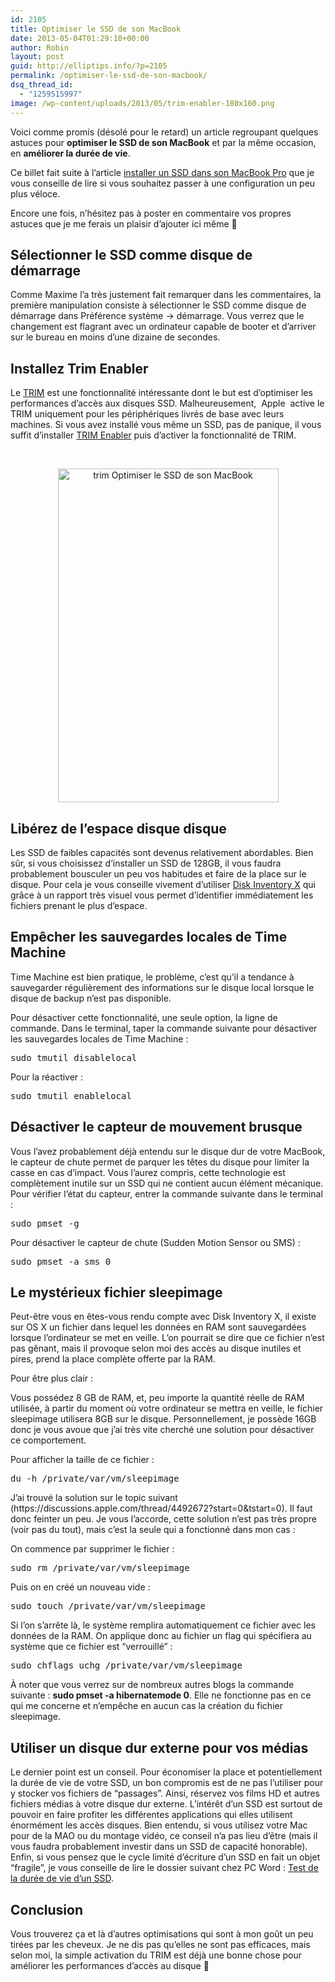 ```yaml
---
id: 2105
title: Optimiser le SSD de son MacBook
date: 2013-05-04T01:29:10+00:00
author: Robin
layout: post
guid: http://elliptips.info/?p=2105
permalink: /optimiser-le-ssd-de-son-macbook/
dsq_thread_id:
  - "1259515997"
image: /wp-content/uploads/2013/05/trim-enabler-180x160.png
---
```

Voici comme promis (désolé pour le retard) un article regroupant quelques astuces pour **optimiser le SSD de son MacBook** et par la même occasion, en **améliorer la durée de vie**.

Ce billet fait suite à l&#8217;article [installer un SSD dans son MacBook Pro](http://elliptips.info/installer-un-ssd-dans-un-macbook-pro/) que je vous conseille de lire si vous souhaitez passer à une configuration un peu plus véloce.

Encore une fois, n&#8217;hésitez pas à poster en commentaire vos propres astuces que je me ferais un plaisir d&#8217;ajouter ici même 🙂

## Sélectionner le SSD comme disque de démarrage

Comme Maxime l&#8217;a très justement fait remarquer dans les commentaires, la première manipulation consiste à sélectionner le SSD comme disque de démarrage dans Préférence système -> démarrage. Vous verrez que le changement est flagrant avec un ordinateur capable de booter et d&#8217;arriver sur le bureau en moins d&#8217;une dizaine de secondes.

## Installez Trim Enabler

Le [TRIM](http://fr.wikipedia.org/wiki/TRIM "TRIM définition") est une fonctionnalité intéressante dont le but est d&#8217;optimiser les performances d&#8217;accès aux disques SSD. Malheureusement,  Apple  active le TRIM uniquement pour les périphériques livrés de base avec leurs machines. Si vous avez installé vous même un SSD, pas de panique, il vous suffit d&#8217;installer [TRIM Enabler](http://www.groths.org/trim-enabler/ "Trim Enabler") puis d&#8217;activer la fonctionnalité de TRIM.

&nbsp;

<p style="text-align: center;">
  <img class="aligncenter size-full wp-image-2144" alt="trim Optimiser le SSD de son MacBook" src="http://elliptips.info/wp-content/uploads/2013/05/trim.png" width="353" height="534" srcset="http://elliptips.info/wp-content/uploads/2013/05/trim.png 353w, http://elliptips.info/wp-content/uploads/2013/05/trim-198x300.png 198w" sizes="(max-width: 353px) 100vw, 353px" title="Optimiser le SSD de son MacBook photo" />
</p>

## Libérez de l&#8217;espace disque disque

Les SSD de faibles capacités sont devenus relativement abordables. Bien sûr, si vous choisissez d&#8217;installer un SSD de 128GB, il vous faudra probablement bousculer un peu vos habitudes et faire de la place sur le disque. Pour cela je vous conseille vivement d&#8217;utiliser [Disk Inventory X](http://www.derlien.com/ "Disk Inventory X") qui grâce à un rapport très visuel vous permet d&#8217;identifier immédiatement les fichiers prenant le plus d&#8217;espace.

## Empêcher les sauvegardes locales de Time Machine

Time Machine est bien pratique, le problème, c&#8217;est qu&#8217;il a tendance à sauvegarder régulièrement des informations sur le disque local lorsque le disque de backup n&#8217;est pas disponible.

Pour désactiver cette fonctionnalité, une seule option, la ligne de commande. Dans le terminal, taper la commande suivante pour désactiver les sauvegardes locales de Time Machine :

<pre class="lang:sh decode:true">sudo tmutil disablelocal</pre>

Pour la réactiver :

<pre class="lang:default decode:true">sudo tmutil enablelocal</pre>

## Désactiver le capteur de mouvement brusque

Vous l&#8217;avez probablement déjà entendu sur le disque dur de votre MacBook, le capteur de chute permet de parquer les têtes du disque pour limiter la casse en cas d&#8217;impact. Vous l&#8217;aurez compris, cette technologie est complètement inutile sur un SSD qui ne contient aucun élément mécanique. Pour vérifier l&#8217;état du capteur, entrer la commande suivante dans le terminal :

<pre class="lang:default decode:true">sudo pmset -g</pre>

Pour désactiver le capteur de chute (Sudden Motion Sensor ou SMS) :

<pre class="lang:default decode:true">sudo pmset -a sms 0</pre>

## Le mystérieux fichier sleepimage

Peut-être vous en êtes-vous rendu compte avec Disk Inventory X, il existe sur OS X un fichier dans lequel les données en RAM sont sauvegardées lorsque l&#8217;ordinateur se met en veille. L&#8217;on pourrait se dire que ce fichier n&#8217;est pas gênant, mais il provoque selon moi des accès au disque inutiles et pires, prend la place complète offerte par la RAM.

Pour être plus clair :

Vous possédez 8 GB de RAM, et, peu importe la quantité réelle de RAM utilisée, à partir du moment où votre ordinateur se mettra en veille, le fichier sleepimage utilisera 8GB sur le disque. Personnellement, je possède 16GB donc je vous avoue que j&#8217;ai très vite cherché une solution pour désactiver ce comportement.

<p style="text-align: center;">
  <p>
    Pour afficher la taille de ce fichier :
  </p>
  
  <pre class="lang:default decode:true">du -h /private/var/vm/sleepimage</pre>
  
  <p>
    J&#8217;ai trouvé la solution sur le topic suivant (https://discussions.apple.com/thread/4492672?start=0&tstart=0). Il faut donc feinter un peu. Je vous l&#8217;accorde, cette solution n&#8217;est pas très propre (voir pas du tout), mais c&#8217;est la seule qui a fonctionné dans mon cas :
  </p>
  
  <p>
    On commence par supprimer le fichier :
  </p>
  
  <pre class="lang:default decode:true">sudo rm /private/var/vm/sleepimage</pre>
  
  <p>
    Puis on en créé un nouveau vide :
  </p>
  
  <pre class="lang:default decode:true">sudo touch /private/var/vm/sleepimage</pre>
  
  <p>
    Si l&#8217;on s&#8217;arrête là, le système remplira automatiquement ce fichier avec les données de la RAM. On applique donc au fichier un flag qui spécifiera au système que ce fichier est &#8220;verrouillé&#8221; :
  </p>
  
  <pre class="lang:default decode:true">sudo chflags uchg /private/var/vm/sleepimage</pre>
  
  <p>
    À noter que vous verrez sur de nombreux autres blogs la commande suivante : <strong>sudo pmset -a hibernatemode 0</strong>. Elle ne fonctionne pas en ce qui me concerne et n&#8217;empêche en aucun cas la création du fichier sleepimage.
  </p>
  
  <h2>
    Utiliser un disque dur externe pour vos médias
  </h2>
  
  <p>
    Le dernier point est un conseil. Pour économiser la place et potentiellement la durée de vie de votre SSD, un bon compromis est de ne pas l&#8217;utiliser pour y stocker vos fichiers de &#8220;passages&#8221;. Ainsi, réservez vos films HD et autres fichiers médias à votre disque dur externe. L&#8217;intérêt d&#8217;un SSD est surtout de pouvoir en faire profiter les différentes applications qui elles utilisent énormément les accès disques. Bien entendu, si vous utilisez votre Mac pour de la MAO ou du montage vidéo, ce conseil n&#8217;a pas lieu d&#8217;être (mais il vous faudra probablement investir dans un SSD de capacité honorable). Enfin, si vous pensez que le cycle limité d&#8217;écriture d&#8217;un SSD en fait un objet &#8220;fragile&#8221;, je vous conseille de lire le dossier suivant chez PC Word : <a href="http://www.pcworld.fr/stockage/actualites,duree-vie-ssd-pratique,510669,1.htm">Test de la durée de vie d&#8217;un SSD</a>.
  </p>
  
  <h2>
    Conclusion
  </h2>
  
  <p>
    Vous trouverez ça et là d&#8217;autres optimisations qui sont à mon goût un peu tirées par les cheveux. Je ne dis pas qu&#8217;elles ne sont pas efficaces, mais selon moi, la simple activation du TRIM est déjà une bonne chose pour améliorer les performances d&#8217;accès au disque 🙂
  </p>